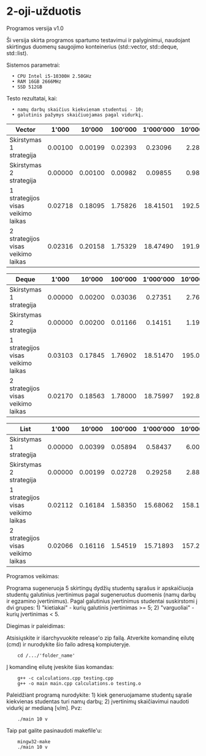 # 2-oji-užduotis

Programos versija v1.0

Ši versija skirta programos spartumo testavimui ir palyginimui, naudojant skirtingus duomenų saugojimo konteinerius (std::vector, std::deque, std::list).

Sistemos parametrai:

      • CPU Intel i5-10300H 2.50GHz
      • RAM 16GB 2666MHz
      • SSD 512GB

Testo rezultatai, kai:

      • namų darbų skaičius kiekvienam studentui - 10;
      • galutinis pažymys skaičiuojamas pagal vidurkį.

| Vector                             | 1'000   | 10'000  | 100'000 | 1'000'000 | 10'000'000 |
| ---------------------------------- | :---:   | :---:   | :---:   | :---:     | :---:      |
| Skirstymas 1 strategija            | 0.00100 | 0.00199 | 0.02393 | 0.23096   | 2.28685    |
| Skirstymas 2 strategija            | 0.00000 | 0.00100 | 0.00982 | 0.09855   | 0.98102    |
| 1 strategijos visas veikimo laikas | 0.02718 | 0.18095 | 1.75826 | 18.41501  | 192.59553  |
| 2 strategijos visas veikimo laikas | 0.02316 | 0.20158 | 1.75329 | 18.47490  | 191.93179  |

| Deque                              | 1'000   | 10'000  | 100'000 | 1'000'000 | 10'000'000 |
| ---------------------------------- | :---:   | :---:   | :---:   | :---:     | :---:      |
| Skirstymas 1 strategija            | 0.00000 | 0.00200 | 0.03036 | 0.27351   | 2.76711    |
| Skirstymas 2 strategija            | 0.00000 | 0.00200 | 0.01166 | 0.14151   | 1.19002    |
| 1 strategijos visas veikimo laikas | 0.03103 | 0.17845 | 1.76902 | 18.51470  | 195.09661  |
| 2 strategijos visas veikimo laikas | 0.02170 | 0.18563 | 1.78000 | 18.75997  | 192.80805  |

| List                               | 1'000   | 10'000  | 100'000 | 1'000'000 | 10'000'000 |
| ---------------------------------- | :---:   | :---:   | :---:   | :---:     | :---:      |
| Skirstymas 1 strategija            | 0.00000 | 0.00399 | 0.05894 | 0.58437   | 6.00405    |
| Skirstymas 2 strategija            | 0.00000 | 0.00199 | 0.02728 | 0.29258   | 2.88519    |
| 1 strategijos visas veikimo laikas | 0.02112 | 0.16184 | 1.58350 | 15.68062  | 158.14655  |
| 2 strategijos visas veikimo laikas | 0.02066 | 0.16116 | 1.54519 | 15.71893  | 157.29910  |

Programos veikimas:

Programa sugeneruoja 5 skirtingų dydžių studentų sąrašus ir apskaičiuoja studentų galutinius
įvertinimus pagal sugeneruotus duomenis (namų darbų ir egzamino įvertinimus).
Pagal galutinius įvertinimus studentai suskirstomi į dvi grupes:
      1) "kietiakai" - kurių galutinis įvertinimas >= 5;
      2) "varguoliai" - kurių įvertinimas < 5.

Diegimas ir paleidimas:

   Atsisiųskite ir išarchyvuokite release'o zip failą.
   Atverkite komandinę eilutę (cmd) ir nurodykite šio failo adresą kompiuteryje.

        cd /.../'folder_name'

   Į komandinę eilutę įveskite šias komandas:

        g++ -c calculations.cpp testing.cpp
        g++ -o main main.cpp calculations.o testing.o
        
   Paleidžiant programą nurodykite:
      1) kiek generuojamame studentų sąraše kiekvienas studentas turi namų darbų;
      2) įvertinimų skaičiavimui naudoti vidurkį ar medianą [v/m].
   Pvz:
   
        ./main 10 v
        
   Taip pat galite pasinaudoti makefile'u:
      
        mingw32-make
        ./main 10 v
